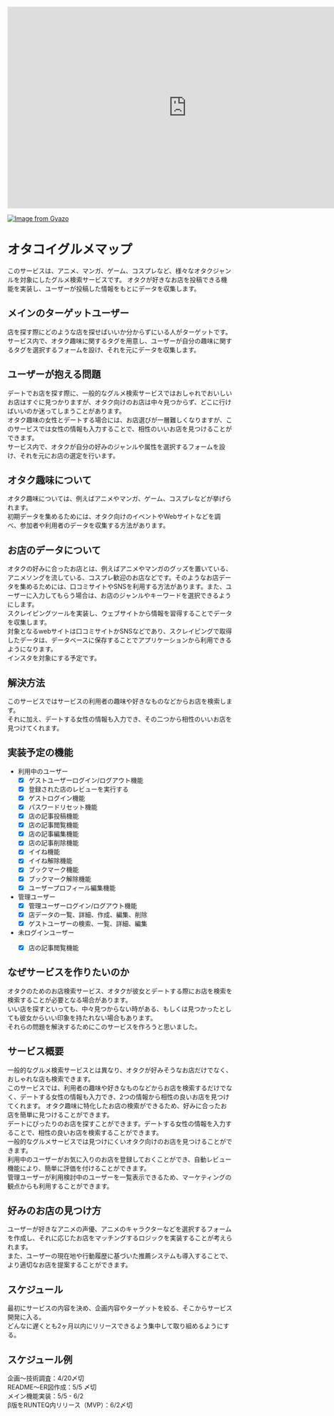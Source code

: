 <iframe style="border: 1px solid rgba(0, 0, 0, 0.1);" width="800" height="450" src="https://www.figma.com/embed?embed_host=share&url=https%3A%2F%2Fwww.figma.com%2Ffile%2F99tJbtnNBT6yJ8bktlZOnW%2F%25E7%2594%25BB%25E9%259D%25A2%25E9%2581%25B7%25E7%25A7%25BB%25E5%259B%25B3%3Ftype%3Ddesign%26node-id%3D0%253A1%26t%3DoqViZ0OX6NoTlwkf-1" allowfullscreen></iframe>

[![Image from Gyazo](https://i.gyazo.com/6a8af327b7f884912664cb66694c95fe.png)](https://gyazo.com/6a8af327b7f884912664cb66694c95fe)


# オタコイグルメマップ
このサービスは、アニメ、マンガ、ゲーム、コスプレなど、様々なオタクジャンルを対象にしたグルメ検索サービスです。
オタクが好きなお店を投稿できる機能を実装し、ユーザーが投稿した情報をもとにデータを収集します。

## メインのターゲットユーザー
店を探す際にどのような店を探せばいいか分からずにいる人がターゲットです。
サービス内で、オタク趣味に関するタグを用意し、ユーザーが自分の趣味に関するタグを選択するフォームを設け、それを元にデータを収集します。

## ユーザーが抱える問題
デートでお店を探す際に、一般的なグルメ検索サービスではおしゃれでおいしいお店はすぐに見つかりますが、オタク向けのお店は中々見つからず、どこに行けばいいのか迷ってしまうことがあります。<br>
オタク趣味の女性とデートする場合には、お店選びが一層難しくなりますが、このサービスでは女性の情報も入力することで、相性のいいお店を見つけることができます。<br>
サービス内で、オタクが自分の好みのジャンルや属性を選択するフォームを設け、それを元にお店の選定を行います。

## オタク趣味について
オタク趣味については、例えばアニメやマンガ、ゲーム、コスプレなどが挙げられます。<br>
初期データを集めるためには、オタク向けのイベントやWebサイトなどを調べ、参加者や利用者のデータを収集する方法があります。

## お店のデータについて
オタクの好みに合ったお店とは、例えばアニメやマンガのグッズを置いている、アニメソングを流している、コスプレ歓迎のお店などです。そのようなお店データを集めるためには、口コミサイトやSNSを利用する方法があります。また、ユーザーに入力してもらう場合は、お店のジャンルやキーワードを選択できるようにします。<br>
スクレイピングツールを実装し、ウェブサイトから情報を習得することでデータを収集します。<br>
対象となるwebサイトは口コミサイトかSNSなどであり、スクレイピングで取得したデータは、データベースに保存することでアプリケーションから利用できるようになります。<br>
インスタを対象にする予定です。


## 解決方法
このサービスではサービスの利用者の趣味や好きなものなどからお店を検索します。<br>
それに加え、デートする女性の情報も入力でき、その二つから相性のいいお店を見つけてくれます。

## 実装予定の機能
  - 利用中のユーザー
    - [x] ゲストユーザーログイン/ログアウト機能
    - [x] 登録された店のレビューを実行する
    - [x] ゲストログイン機能
    - [x] パスワードリセット機能
    - [x] 店の記事投稿機能
    - [x] 店の記事閲覧機能
    - [x] 店の記事編集機能
    - [x] 店の記事削除機能
    - [x] イイね機能
    - [x] イイね解除機能
    - [x] ブックマーク機能
    - [x] ブックマーク解除機能
    - [x] ユーザープロフィール編集機能
  - 管理ユーザー
    - [x] 管理ユーザーログイン/ログアウト機能
    - [x] 店データの一覧、詳細、作成、編集、削除
    - [x] ゲストユーザーの検索、一覧、詳細、編集
  - 未ログインユーザー
    - [x] 店の記事閲覧機能



## なぜサービスを作りたいのか
オタクのためのお店検索サービス、オタクが彼女とデートする際にお店を検索を検索することが必要となる場合があります。<br>
いい店を探すといっても、中々見つからない時がある、もしくは見つかったとしても彼女からいい印象を持たれない場合もあります。<br>
それらの問題を解決するためにこのサービスを作ろうと思いました。


## サービス概要
一般的なグルメ検索サービスとは異なり、オタクが好みそうなお店だけでなく、おしゃれな店も検索できます。<br>このサービスでは、利用者の趣味や好きなものなどからお店を検索するだけでなく、デートする女性の情報も入力でき、2つの情報から相性の良いお店を見つけてくれます。
オタク趣味に特化したお店の検索ができるため、好みに合ったお店を簡単に見つけることができます。<br>
デートにぴったりのお店を探すことができます。デートする女性の情報を入力することで、相性の良いお店を検索することができます。<br>
一般的なグルメサービスでは見つけにくいオタク向けのお店を見つけることができます。<br>
利用中のユーザーがお気に入りのお店を登録しておくことができ、自動レビュー機能により、簡単に評価を付けることができます。<br>
管理ユーザーが利用検討中のユーザーを一覧表示できるため、マーケティングの観点からも利用することができます。

## 好みのお店の見つけ方
ユーザーが好きなアニメの声優、アニメのキャラクターなどを選択するフォームを作成し、それに応じたお店をマッチングするロジックを実装することが考えられます。<br>
また、ユーザーの現在地や行動履歴に基づいた推薦システムも導入することで、より適切なお店を提案することができます。

## スケジュール
最初にサービスの内容を決め、企画内容やターゲットを絞る、そこからサービス開発に入る。<br>
どんなに遅くとも2ヶ月以内にリリースできるよう集中して取り組めるようにする。

## スケジュール例
企画〜技術調査：4/20〆切<br>
README〜ER図作成：5/5 〆切<br>
メイン機能実装：5/5 - 6/2<br>
β版をRUNTEQ内リリース（MVP）：6/2〆切<br>
